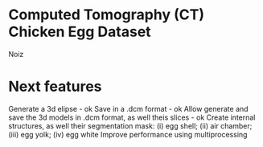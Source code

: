# Computed Tomography (CT) Chicken Egg Dataset
Noiz

# Next features
Generate a 3d elipse - ok
Save in a .dcm format - ok
Allow generate and save the 3d models in .dcm format, as well theis slices - ok
Create internal structures, as well their segmentation mask: (i) egg shell; (ii) air chamber; (iii) egg yolk; (iv) egg white
Improve performance using multiprocessing

